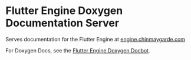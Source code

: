 # Flutter Engine Doxygen Documentation Server

Serves documentation for the Flutter Engine at [engine.chinmaygarde.com](https://engine.chinmaygarde.com)

For Doxygen Docs, see the [Flutter Engine Doxygen Docbot](https://github.com/chinmaygarde/flutter_docbot).
